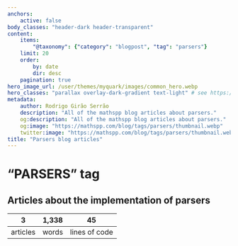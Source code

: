 ```yaml
---
anchors:
    active: false
body_classes: "header-dark header-transparent"
content:
    items:
        "@taxonomy": {"category": "blogpost", "tag": "parsers"}
    limit: 20
    order:
        by: date
        dir: desc
    pagination: true
hero_image_url: /user/themes/myquark/images/common_hero.webp
hero_classes: "parallax overlay-dark-gradient text-light" # see https://demo.getgrav.org/blog-skeleton/blog/hero-classes
metadata:
    author: Rodrigo Girão Serrão
    description: "All of the mathspp blog articles about parsers."
    og:description: "All of the mathspp blog articles about parsers."
    og:image: "https://mathspp.com/blog/tags/parsers/thumbnail.webp"
    twitter:image: "https://mathspp.com/blog/tags/parsers/thumbnail.webp"
title: "Parsers blog articles"
---
```


# “PARSERS” tag


## Articles about the implementation of parsers



<table class="stats-table">
    <thead>
        <tr>
            <th style="text-align: center;">3</th>
            <th style="text-align: center;">1,338</th>
            <th style="text-align: center;">45</th>
        </tr>
    </thead>
    <tbody>
        <tr>
            <td style="text-align: center;">articles</td>
            <td style="text-align: center;">words</td>
            <td style="text-align: center;">lines of code</td>
        </tr>
    </tbody>
</table>